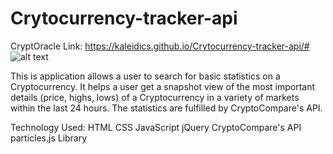 # Crytocurrency-tracker-api
CryptOracle
Link: https://kaleidics.github.io/Crytocurrency-tracker-api/#
![alt text](https://imgur.com/a/S2TI3uE)

This is application allows a user to search for basic statistics on a Cryptocurrency.
It helps a user get a snapshot view of the most important details (price, highs, lows) of a Cryptocurrency in a variety of markets within the last 24 hours.
The statistics are fulfilled by CryptoCompare's API.

Technology Used:
HTML
CSS
JavaScript
jQuery
CryptoCompare's API
particles.js Library
